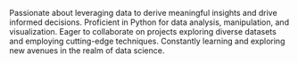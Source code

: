 Passionate about leveraging data to derive meaningful insights and drive informed decisions. 
Proficient in Python for data analysis, manipulation, and visualization. 
Eager to collaborate on projects exploring diverse datasets and employing cutting-edge techniques. 
Constantly learning and exploring new avenues in the realm of data science.

<!---
JawariaIrfan/JawariaIrfan is a ✨ special ✨ repository because its `README.md` (this file) appears on your GitHub profile.
You can click the Preview link to take a look at your changes.
--->
